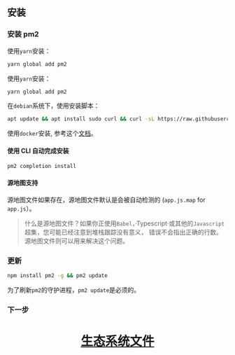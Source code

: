 ## 安装

### 安装 pm2

使用`yarn`安装：
```bash
yarn global add pm2
```

使用`yarn`安装：
```bash
yarn global add pm2
```

在`debian`系统下，使用安装脚本：
```bash
apt update && apt install sudo curl && curl -sL https://raw.githubusercontent.com/Unitech/pm2/master/packager/setup.deb.sh | sudo -E bash -
```

使用`docker`安装, 参考这个[文档](docs/docker.md)。


#### 使用 CLI 自动完成安装
```bash
pm2 completion install
```

#### 源地图支持

源地图文件如果存在，源地图文件默认是会被自动检测的 (`app.js.map` for `app.js`）。

> 什么是源地图文件？如果你正使用`Babel`，·Typescript·或其他的`Javascript`超集，您可能已经注意到堆栈跟踪没有意义，
错误不会指出正确的行数。源地图文件则可以用来解决这个问题。

### 更新
```bash
npm install pm2 -g && pm2 update
```

为了刷新`pm2`的守护进程，`pm2 update`是必须的。

### 下一步

<h1 align="center">
    <a href="ecosystem_file.html">
      生态系统文件
    </a>
</h1>